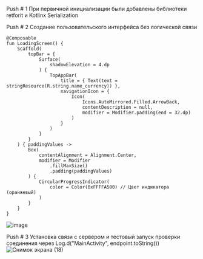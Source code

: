 Push # 1 При первичной инициализации были добавлены библиотеки retforit и Kotlinx Serialization  

Push # 2 Создание пользовательского интерфейса без логической связи
```
@Composable
fun LoadingScreen() {
    Scaffold(
        topBar = {
            Surface(
                shadowElevation = 4.dp
            ) {
                TopAppBar(
                    title = { Text(text = stringResource(R.string.name_currency)) },
                    navigationIcon = {
                        Icon(
                            Icons.AutoMirrored.Filled.ArrowBack,
                            contentDescription = null,
                            modifier = Modifier.padding(end = 32.dp)
                        )
                    }
                )
            }
        }
    ) { paddingValues ->
        Box(
            contentAlignment = Alignment.Center,
            modifier = Modifier
                .fillMaxSize()
                .padding(paddingValues)
        ) {
            CircularProgressIndicator(
                color = Color(0xFFFFA500) // Цвет индикатора (оранжевый)
            )
        }
    }
}
```

![image](https://github.com/user-attachments/assets/f38c3e72-409f-468f-af34-874d4084ccfb)

Push # 3 Установка связи с сервером и тестовый запуск проверки соединения через Log.d("MainActivity", endpoint.toString())
![Снимок экрана (18)](https://github.com/user-attachments/assets/63693b00-31e3-45b5-8523-a1419b9f8510)
